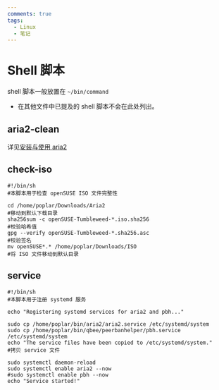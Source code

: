 ```yaml
---
comments: true
tags:
  - Linux
  - 笔记
---
```


# Shell 脚本

shell 脚本一般放置在 `~/bin/command`

* 在其他文件中已提及的 shell 脚本不会在此处列出。

## aria2-clean

详见[安装与使用 aria2](./../main/aria2.md)

## check-iso

```shell
#!/bin/sh
#本脚本用于检查 openSUSE ISO 文件完整性

cd /home/poplar/Downloads/Aria2
#移动到默认下载目录
sha256sum -c openSUSE-Tumbleweed-*.iso.sha256
#校验哈希值
gpg --verify openSUSE-Tumbleweed-*.sha256.asc
#校验签名
mv openSUSE*.* /home/poplar/Downloads/ISO
#将 ISO 文件移动到默认目录
```

## service

```shell
#!/bin/sh
#本脚本用于注册 systemd 服务

echo "Registering systemd services for aria2 and pbh..."

sudo cp /home/poplar/bin/aria2/aria2.service /etc/systemd/system
sudo cp /home/poplar/bin/qbee/peerbanhelper/pbh.service /etc/systemd/system
echo "The service files have been copied to /etc/systemd/system."
#拷贝 service 文件

sudo systemctl daemon-reload
sudo systemctl enable aria2 --now
#sudo systemctl enable pbh --now
echo "Service started!"
```
